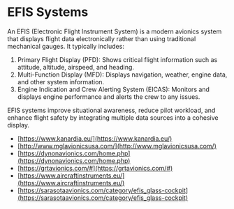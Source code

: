 # EFIS Systems

An EFIS (Electronic Flight Instrument System) is a modern avionics system that displays flight data electronically rather than using traditional mechanical gauges. It typically includes:

1) Primary Flight Display (PFD): Shows critical flight information such as attitude, altitude, airspeed, and heading.
2) Multi-Function Display (MFD): Displays navigation, weather, engine data, and other system information.
3) Engine Indication and Crew Alerting System (EICAS): Monitors and displays engine performance and alerts the crew to any issues.

EFIS systems improve situational awareness, reduce pilot workload, and enhance flight safety by integrating multiple data sources into a cohesive display.

* [https://www.kanardia.eu/](https://www.kanardia.eu/)
* [http://www.mglavionicsusa.com/](http://www.mglavionicsusa.com/)
* [https://dynonavionics.com/home.php](https://dynonavionics.com/home.php)
* [https://grtavionics.com/#](https://grtavionics.com/#)
* [https://www.aircraftinstruments.eu/](https://www.aircraftinstruments.eu/)
* [https://sarasotaavionics.com/category/efis_glass-cockpit](https://sarasotaavionics.com/category/efis_glass-cockpit)
